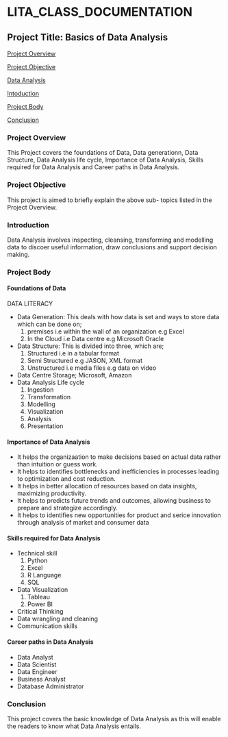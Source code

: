 # LITA_CLASS_DOCUMENTATION

## Project Title: Basics of Data Analysis

[Project Overview](#project-overview)

[Project Objective](#Project-Objective)

[Data Analysis](#data-analysis)

[Intoduction](#Introduction)

[Project Body](#Project-Body)

[Conclusion](#Conclusion)

### Project Overview
This Project covers the foundations of Data, Data generationn, Data Structure, Data Analysis life cycle, Importance of Data Analysis, Skills required for Data Analysis and Career paths in Data Analysis.

### Project Objective
This project is aimed to briefly explain the above sub- topics listed in the Project Overview.

### Introduction

Data Analysis involves inspecting, cleansing, transforming and modelling data to discoer useful information, draw conclusions and support decision making.


### Project Body
#### Foundations of Data

 DATA LITERACY
 
- Data Generation: This deals with how data is set and ways to store data which can be done on;
  1. premises i.e within the wall of an organization e.g Excel
  2. In the Cloud i.e Data centre e.g Microsoft Oracle
- Data Structure: This is divided into three, which are;
  1. Structured i.e in a tabular format
  2. Semi Structured e.g JASON, XML format
  3. Unstructured i.e media files e.g data on video
- Data Centre Storage; Microsoft, Amazon
- Data Analysis Life cycle
  1. Ingestion
  2. Transformation
  3. Modelling
  4. Visualization
  5. Analysis
  6. Presentation
 
#### Importance of Data Analysis
- It helps the organizaation to make decisions based on actual data rather than intuition or guess work.
- It helps to identifies bottlenecks and inefficiencies in processes leading to optimization and cost reduction.
- It helps in better allocation of resources based on data insights, maximizing productivity.
- It helps to predicts future trends and outcomes, allowing business to prepare and strategize accordingly.
- It helps to identifies new opportunities for product and serice innovation through analysis of market and consumer data

#### Skills required for Data Analysis
- Technical skill
  1. Python
  2. Excel
  3. R Language
  4. SQL
- Data Visualization
  1. Tableau
  2. Power BI
- Critical Thinking
- Data wrangling and cleaning
- Communication skills

#### Career paths in Data Analysis
- Data Analyst
- Data Scientist
- Data Engineer
- Business Analyst
- Database Administrator

### Conclusion
This project covers the basic knowledge of Data Analysis as this will enable the readers to know what Data Analysis entails.


